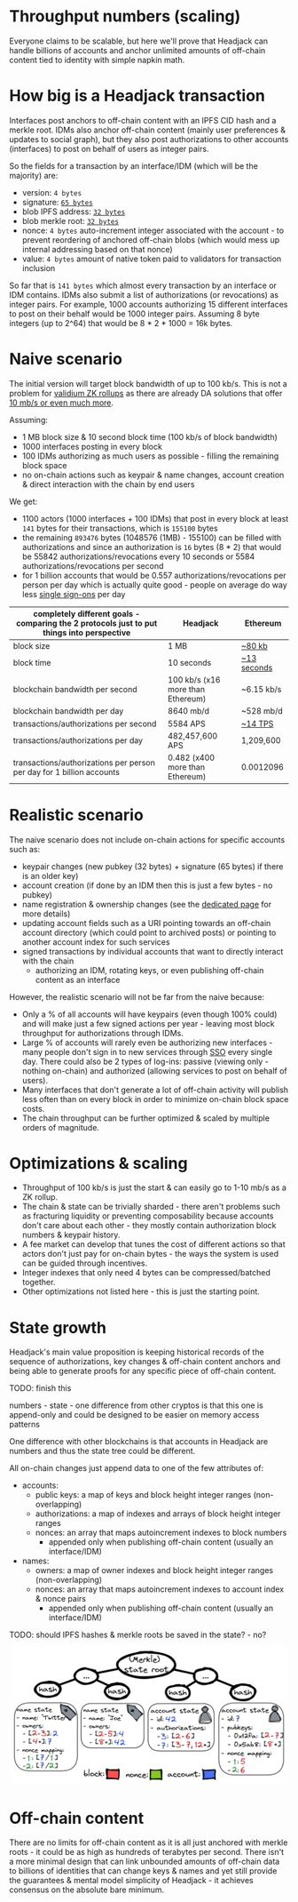 # Throughput numbers (scaling)

Everyone claims to be scalable, but here we'll prove that Headjack can handle billions of accounts and anchor unlimited amounts of off-chain content tied to identity with simple napkin math.

<!-- We believe a credible path to billions and worldwide adoption is necessary as part of the story -->

# How big is a Headjack transaction

Interfaces post anchors to off-chain content with an IPFS CID hash and a merkle root. IDMs also anchor off-chain content (mainly user preferences & updates to social graph), but they also post authorizations to other accounts (interfaces) to post on behalf of users as integer pairs.

So the fields for a transaction by an interface/IDM (which will be the majority) are:
- version: `4 bytes`
- signature: [`65 bytes`](https://ethvigil.com/docs/eth_sign_example_code/#recovering-the-message-signer-in-the-smart-contract)
- blob IPFS address: [`32 bytes`](https://proto.school/anatomy-of-a-cid/01)
- blob merkle root: [`32 bytes`](https://www.mycryptopedia.com/merkle-tree-merkle-root-explained/)
- nonce: `4 bytes` auto-increment integer associated with the account - to prevent reordering of anchored off-chain blobs (which would mess up internal addressing based on that nonce)
- value: `4 bytes` amount of native token paid to validators for transaction inclusion

So far that is `141 bytes` which almost every transaction by an interface or IDM contains. IDMs also submit a list of authorizations (or revocations) as integer pairs. For example, 1000 accounts authorizing 15 different interfaces to post on their behalf would be 1000 integer pairs. Assuming 8 byte integers (up to 2^64) that would be 8 * 2 * 1000 = 16k bytes.

# Naive scenario

The initial version will target block bandwidth of up to 100 kb/s. This is not a problem for [validium ZK rollups](https://twitter.com/eshita/status/1546911451125649408) as there are already DA solutions that offer [10 mb/s or even much more](https://twitter.com/apolynya/status/1517137629334056960).

Assuming:
- 1 MB block size & 10 second block time (100 kb/s of block bandwidth)
- 1000 interfaces posting in every block
- 100 IDMs authorizing as much users as possible - filling the remaining block space
- no on-chain actions such as keypair & name changes, account creation & direct interaction with the chain by end users

We get:
- 1100 actors (1000 interfaces + 100 IDMs) that post in every block at least `141` bytes for their transactions, which is `155100` bytes
- the remaining `893476` bytes (1048576 (1MB) - 155100) can be filled with authorizations and since an authorization is `16` bytes (8 * 2) that would be 55842 authorizations/revocations every 10 seconds or 5584 authorizations/revocations per second
- for 1 billion accounts that would be 0.557 authorizations/revocations per person per day which is actually quite good - people on average do way less [single sign-ons](https://en.wikipedia.org/wiki/Single_sign-on) per day

|completely different goals - comparing the 2 protocols just to put things into perspective                                                                       | Headjack                            | Ethereum                                                                      |
|-----------------------------------------------------------------------|-------------------------------------|-------------------------------------------------------------------------------|
| block size                                                            | 1 MB                                | [ ~80 kb ]( https://etherscan.io/chart/blocksize )                            |
| block time                                                            | 10 seconds                          | [ ~13 seconds ]( https://ycharts.com/indicators/ethereum_average_block_time ) |
| blockchain bandwidth per second                                                  | 100 kb/s (x16 more than Ethereum)   | ~6.15 kb/s                                                                    |
| blockchain bandwidth per day                                                     | 8640 mb/d                           | ~528 mb/d                                                                     |
| transactions/authorizations per second                                | 5584 APS                               | [ ~14 TPS ]( https://blockchair.com/ethereum/charts/transactions-per-second ) |
| transactions/authorizations per day                                   | 482,457,600 APS                          | 1,209,600                                                                       |
| transactions/authorizations per person per day for 1 billion accounts | 0.482 (x400 more than Ethereum) | 0.0012096                                                                     |

<!-- Ethereum
- transactions per block: ~180
- single transaction size on average including calldata: 300-700 bytes -->

# Realistic scenario

The naive scenario does not include on-chain actions for specific accounts such as:
- keypair changes (new pubkey (32 bytes) + signature (65 bytes) if there is an older key)
- account creation (if done by an IDM then this is just a few bytes - no pubkey)
- name registration & ownership changes (see the [dedicated page](handles.md) for more details)
- updating account fields such as a URI pointing towards an off-chain account directory (which could point to archived posts) or pointing to another account index for such services
- signed transactions by individual accounts that want to directly interact with the chain
    - authorizing an IDM, rotating keys, or even publishing off-chain content as an interface

However, the realistic scenario will not be far from the naive because:
- Only a % of all accounts will have keypairs (even though 100% could) and will make just a few signed actions per year - leaving most block throughput for authorizations through IDMs.
- Large % of accounts will rarely even be authorizing new interfaces - many people don't sign in to new services through [SSO](https://en.wikipedia.org/wiki/Single_sign-on) every single day. There could also be 2 types of log-ins: passive (viewing only - nothing on-chain) and authorized (allowing services to post on behalf of users).
- Many interfaces that don't generate a lot of off-chain activity will publish less often than on every block in order to minimize on-chain block space costs.
- The chain throughput can be further optimized & scaled by multiple orders of magnitude.

# Optimizations & scaling

- Throughput of 100 kb/s is just the start & can easily go to 1-10 mb/s as a ZK rollup.
- The chain & state can be trivially sharded - there aren't problems such as fracturing liquidity or preventing composability because accounts don't care about each other - they mostly contain authorization block numbers & keypair history.
- A fee market can develop that tunes the cost of different actions so that actors don't just pay for on-chain bytes - the ways the system is used can be guided through incentives.
- Integer indexes that only need 4 bytes can be compressed/batched together.
- Other optimizations not listed here - this is just the starting point.

# State growth

Headjack's main value proposition is keeping historical records of the sequence of authorizations, key changes & off-chain content anchors and being able to generate proofs for any specific piece of off-chain content.

TODO: finish this

numbers - state - one difference from other cryptos is that this one is append-only and could be designed to be easier on memory access patterns

One difference with other blockchains is that accounts in Headjack are numbers and thus the state tree could be different.


All on-chain changes just append data to one of the few attributes of:
- accounts:
    - public keys: a map of keys and block height integer ranges (non-overlapping)
        <!-- - could be a different data structure -->
    - authorizations: a map of indexes and arrays of block height integer ranges
    - nonces: an array that maps autoincrement indexes to block numbers
        - appended only when publishing off-chain content (usually an interface/IDM)
- names:
    - owners: a map of owner indexes and block height integer ranges (non-overlapping)
    - nonces: an array that maps autoincrement indexes to account index & nonce pairs
        - appended only when publishing off-chain content (usually an interface/IDM)

TODO: should IPFS hashes & merkle roots be saved in the state?
    - no?

<img src="images/account_name_state.png">

<!-- 

The growth of the chain and the state will differ by a few things:


One difference between Headjack and financial blockchains is that they don't force historical records into the state whereas that is the main value proposition of Headjack.



This is a solution that is provably possible and better and can only get better in time with further innovation and scaling


The goal is to avoid congestion and provide enough bandwidth in a predictable way for web scale



This could be a concern when Headjack takes over the world - if blocks are 10 mb once every 10 seconds the chain would grow by 86 gb/day. However, 

The processing of the state machine is minimal - orders of magnitude less complexity & compute compared to generalized smart contract platforms

The state growth will be slower than the blockchain growth because:

- an on-chain authorization is a pair of integers while only 1 integer goes into the state


a tiny core on which we have consensus can be used to cryptographically anchor & link unlimited amounts of data - the entire web - a few terabytes (tiny is relative - compared to the data) of materialized blockchain state including the absolute bare minimum of historic.

- state doesn't need to store the merkle roots & IPFS hashes - merkle proofs can contain block numbers & block hashes -->


# Off-chain content

There are no limits for off-chain content as it is all just anchored with merkle roots - it could be as high as hundreds of terabytes per second. There isn't a more minimal design that can link unbounded amounts of off-chain data to billions of identities that can change keys & names and yet still provide the guarantees & mental model simplicity of Headjack - it achieves consensus on the absolute bare minimum.

<!-- validium

This design for a specialized blockchain can scale practically as much as necessary due to the compactness of service messages and the triviality of sharding the blockchain as there would be close to 0 cross-shard communication (`"X follows Y"` only affects `X`) and that is [provable with easy to grasp napkin math](numbers.md).

data availability guarantees don't need to be as strong as for finance - it won't be fatal to revert a few blocks of activity if data is unavailable -->
